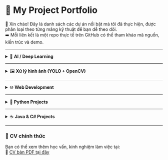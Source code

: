 # 💼 **My Project Portfolio**

👋 Xin chào! Đây là danh sách các dự án nổi bật mà tôi đã thực hiện, được phân loại theo từng mảng kỹ thuật để bạn dễ theo dõi.  
➡️ Mỗi liên kết là một repo thực tế trên GitHub có thể tham khảo mã nguồn, kiến trúc và demo.

---

<details>
  <summary>🤖 <strong>AI / Deep Learning</strong></summary>

- 🔬 [Dự đoán giá xe bằng ANN](https://github.com/HitDrama/Car-Price-Prediction-ANN)  
  _Dự đoán giá ô tô với mạng neural network nhiều tầng, dữ liệu thực từ bonbanh.com._

- 🍎 [Phát hiện bệnh trên cây táo (MobileNetV2)](https://github.com/HitDrama/Apple-Disease-MobileNetV2-)  
  _Phân loại bệnh cây bằng transfer learning trên mô hình nhẹ phù hợp cho mobile._

- 🧠 [Sinh ảnh thời trang trắng đen bằng GAN](https://github.com/ten-ban/link-du-an)  
  _GAN tự sinh ảnh thời trang từ ảnh trắng đen thành ảnh có màu._

- 🔍 [Tìm kiếm ảnh tương tự với ResNet50](https://github.com/HitDrama/AI-Image-Classifier-with-ResNet50)  
  _Trích đặc trưng ảnh và tìm ảnh gần giống trong bộ dữ liệu lớn._

</details>

---

<details>
  <summary>🖼️ <strong>Xử lý hình ảnh (YOLO + OpenCV)</strong></summary>

- 🚘 [Nhận diện biển số xe (OpenCV)](https://github.com/HitDrama/License-Plate-Recognition-with-OpenCV)  
  _Phát hiện vùng biển số xe và xử lý ảnh để nhận dạng ký tự._

- 📦 [Đếm xe ra/vào bằng YOLO](https://github.com/HitDrama/YoloVision-CarTrack)  
  _Kết hợp YOLO và line-crossing logic để đếm lượng xe trong video theo thời gian thực._

</details>

---

<details>
  <summary>🌐 <strong>Web Development</strong></summary>

- 📚 [Dashboard quản lý học viên (Node.js + Express)](https://github.com/ten-ban/link-du-an)  
  _Hệ thống quản lý học viên với phân quyền, RESTful API._

- 🛒 [Website bán hàng (React + Firebase)](https://github.com/ten-ban/link-du-an)  
  _Frontend hiện đại kết nối Realtime Database và Auth của Firebase._

- 💬 [Blog Markdown cá nhân](https://github.com/ten-ban/link-du-an)  
  _Tự động tạo blog từ file `.md`, hỗ trợ highlight code và responsive layout._

</details>

---

<details>
  <summary>🐍 <strong>Python Projects</strong></summary>

- 🧮 [Web bán hàng MVC với Django](https://github.com/HitDrama/Project-Django-Firstly)  
  _Trang bán hàng có giỏ hàng, thanh toán đơn giản, phân quyền._

- 🔍 [Web bán hàng MVC với Flask](https://github.com/HitDrama/Web-flask-mycode)  
  _Dự án nhỏ tập trung vào routing, render template và ORM._

</details>

---

<details>
  <summary>☕ <strong>Java & C# Projects</strong></summary>

- 🎤 [App quản lý quán Karaoke (Java Swing)](https://github.com/HitDrama/App_KaraokeChill)  
  _Quản lý phòng hát, hóa đơn, nhân viên với giao diện desktop._

</details>

---

### 📄 **CV chính thức**  
Bạn có thể xem thêm học vấn, kinh nghiệm làm việc tại:  
📎 [CV bản PDF tại đây](https://link-den-cv.pdf)
